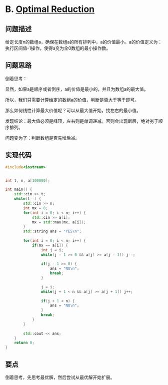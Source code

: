 # B. [Optimal Reduction](https://codeforces.com/problemset/problem/1713/B)

## 问题描述

给定长度n的数组a，确保在数组a的所有排列中，a的价值最小。a的价值定义为：执行区间值-1操作，使得a变为全0数组的最小操作数。



## 问题思路

倒着思考：

显然，如果a是顺序或者倒序，a的价值是最小的，并且为数组a的最大值。



所以，我们只需要计算给定的数组a的价值，判断是否大于等于即可。



那么如何线性计算最大价值呢？可以从最大值开始，找左右的最小值。



发现结论：最大值必须是峰顶，左右则是单调递减。否则会出现断层，绝对劣于顺序排列。



问题变为了：判断数组是否先增后减。



## 实现代码

```c++
#include<iostream>


int t, n, a[100000];

int main() {
	std::cin >> t;
	while(t--) {
		std::cin >> n;
		int mx = 0;
		for(int i = 0; i < n; i++) {
			std::cin >> a[i];
			mx = std::max(mx, a[i]);
		}
		std::string ans = "YES\n";
		
		for(int i = 0; i < n; i++) {
			if(mx == a[i]) {
				int j = i;
				while(j - 1 >= 0 && a[j] >= a[j - 1]) j--;
				
				if(j - 1 >= 0) {
					ans = "NO\n";
					break;
				}				

				j = i;
				while(j + 1 < n && a[j] >= a[j + 1]) j++;
				
				if(j + 1 < n) {
					ans = "NO\n";
				}
				break;
			}
		}
		
		std::cout << ans;
	}
	return 0;
}
```





## 要点

倒着思考，先思考最优解，然后尝试从最优解开始扩展。